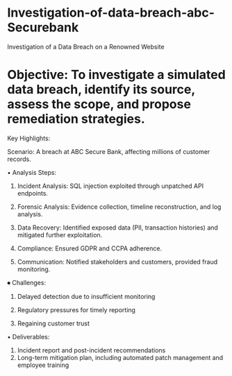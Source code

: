 # Investigation-of-data-breach-abc-Securebank
Investigation of a Data Breach on a Renowned Website
 # Objective: To investigate a simulated data breach, identify its source, assess the scope, and propose remediation strategies.

Key Highlights:

 Scenario: A breach at ABC Secure Bank, affecting millions of customer records.
 
 • Analysis Steps:

 1. Incident Analysis: SQL injection exploited through unpatched API endpoints.

 2. Forensic Analysis: Evidence collection, timeline reconstruction, and log analysis.
  
 3. Data Recovery: Identified exposed data (PII, transaction histories) and mitigated further exploitation.
 
 4. Compliance: Ensured GDPR and CCPA adherence.
 
 5. Communication: Notified stakeholders and customers, provided fraud monitoring.

⏺ Challenges:

 1. Delayed detection due to insufficient monitoring

 2. Regulatory pressures for timely reporting
 
 3. Regaining customer trust

• Deliverables:

 1. Incident report and post-incident recommendations
 2. Long-term mitigation plan, including automated patch management and employee training
